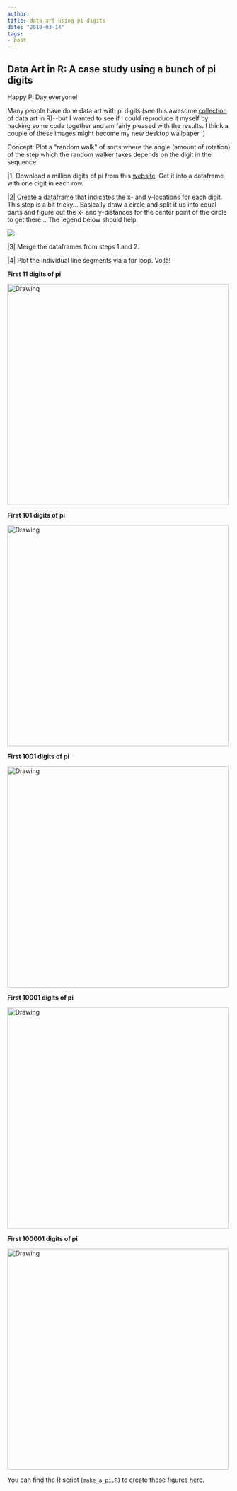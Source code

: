 ```yaml
---
author: 
title: data art using pi digits
date: "2018-03-14"
tags:
- post
---
```


## Data Art in R: A case study using a bunch of pi digits

Happy Pi Day everyone! 

Many people have done data art with pi digits (see this awesome [collection](https://www.r-graph-gallery.com/portfolio/data-art/) of data art in R)--but I wanted to see if I could reproduce it myself by hacking some code together and am fairly pleased with the results. I think a couple of these images might become my new desktop wallpaper :)  

Concept: Plot a "random walk" of sorts where the angle (amount of rotation) of the step which the random walker takes depends on the digit in the sequence. 

|1| Download a million digits of pi from this [website](http://pi2e.ch/blog/2017/03/10/pi-digits-download/). Get it into a dataframe with one digit in each row.   

|2| Create a dataframe that indicates the x- and y-locations for each digit. This step is a bit tricky... Basically draw a circle and split it up into equal parts and figure out the x- and y-distances for the center point of the circle to get there... The legend below should help. 

![](/img/legend.png)

|3| Merge the dataframes from steps 1 and 2. 

|4| Plot the individual line segments via a for loop. Voilà!   


**First 11 digits of pi**

<img src="/img/10pi.jpg" alt="Drawing" style="width: 500px;"/>   


**First 101 digits of pi**

<img src="/img/100pi.jpg" alt="Drawing" style="width: 500px;"/>   


**First 1001 digits of pi**

<img src="/img/1000pi.jpg" alt="Drawing" style="width: 500px;"/>   


**First 10001 digits of pi**

<img src="/img/10000pi.jpg" alt="Drawing" style="width: 500px;"/>  


**First 100001 digits of pi**

<img src="/img/100000pi.jpg" alt="Drawing" style="width: 500px;"/>  


You can find the R script (`make_a_pi.R`) to create these figures [here](https://github.com/csqsiew/website/tree/master/content/Rcode). 
